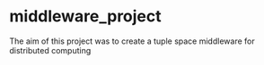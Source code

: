 # middleware_project
The aim of this project was to create a tuple space middleware for distributed computing
